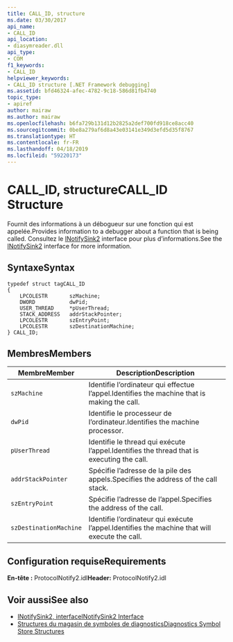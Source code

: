 ```yaml
---
title: CALL_ID, structure
ms.date: 03/30/2017
api_name:
- CALL_ID
api_location:
- diasymreader.dll
api_type:
- COM
f1_keywords:
- CALL_ID
helpviewer_keywords:
- CALL_ID structure [.NET Framework debugging]
ms.assetid: bfd46324-afec-4782-9c18-586d81fb4740
topic_type:
- apiref
author: mairaw
ms.author: mairaw
ms.openlocfilehash: b6fa729b131d12b2825a2def700fd918ce8acc40
ms.sourcegitcommit: 0be8a279af6d8a43e03141e349d3efd5d35f8767
ms.translationtype: HT
ms.contentlocale: fr-FR
ms.lasthandoff: 04/18/2019
ms.locfileid: "59220173"
---
```

# <a name="callid-structure"></a><span data-ttu-id="afe5a-102">CALL_ID, structure</span><span class="sxs-lookup"><span data-stu-id="afe5a-102">CALL_ID Structure</span></span>
<span data-ttu-id="afe5a-103">Fournit des informations à un débogueur sur une fonction qui est appelée.</span><span class="sxs-lookup"><span data-stu-id="afe5a-103">Provides information to a debugger about a function that is being called.</span></span> <span data-ttu-id="afe5a-104">Consultez le [INotifySink2](../../../../docs/framework/unmanaged-api/diagnostics/inotifysink2-interface.md) interface pour plus d’informations.</span><span class="sxs-lookup"><span data-stu-id="afe5a-104">See the [INotifySink2](../../../../docs/framework/unmanaged-api/diagnostics/inotifysink2-interface.md) interface for more information.</span></span>  
  
## <a name="syntax"></a><span data-ttu-id="afe5a-105">Syntaxe</span><span class="sxs-lookup"><span data-stu-id="afe5a-105">Syntax</span></span>  
  
```  
typedef struct tagCALL_ID  
{  
    LPCOLESTR       szMachine;  
    DWORD           dwPid;  
    USER_THREAD     *pUserThread;  
    STACK_ADDRESS   addrStackPointer;  
    LPCOLESTR       szEntryPoint;  
    LPCOLESTR       szDestinationMachine;  
} CALL_ID;  
```  
  
## <a name="members"></a><span data-ttu-id="afe5a-106">Membres</span><span class="sxs-lookup"><span data-stu-id="afe5a-106">Members</span></span>  
  
|<span data-ttu-id="afe5a-107">Membre</span><span class="sxs-lookup"><span data-stu-id="afe5a-107">Member</span></span>|<span data-ttu-id="afe5a-108">Description</span><span class="sxs-lookup"><span data-stu-id="afe5a-108">Description</span></span>|  
|------------|-----------------|  
|`szMachine`|<span data-ttu-id="afe5a-109">Identifie l’ordinateur qui effectue l’appel.</span><span class="sxs-lookup"><span data-stu-id="afe5a-109">Identifies the machine that is making the call.</span></span>|  
|`dwPid`|<span data-ttu-id="afe5a-110">Identifie le processeur de l’ordinateur.</span><span class="sxs-lookup"><span data-stu-id="afe5a-110">Identifies the machine processor.</span></span>|  
|`pUserThread`|<span data-ttu-id="afe5a-111">Identifie le thread qui exécute l’appel.</span><span class="sxs-lookup"><span data-stu-id="afe5a-111">Identifies the thread that is executing the call.</span></span>|  
|`addrStackPointer`|<span data-ttu-id="afe5a-112">Spécifie l’adresse de la pile des appels.</span><span class="sxs-lookup"><span data-stu-id="afe5a-112">Specifies the address of the call stack.</span></span>|  
|`szEntryPoint`|<span data-ttu-id="afe5a-113">Spécifie l’adresse de l’appel.</span><span class="sxs-lookup"><span data-stu-id="afe5a-113">Specifies the address of the call.</span></span>|  
|`szDestinationMachine`|<span data-ttu-id="afe5a-114">Identifie l’ordinateur qui exécute l’appel.</span><span class="sxs-lookup"><span data-stu-id="afe5a-114">Identifies the machine that will execute the call.</span></span>|  
  
## <a name="requirements"></a><span data-ttu-id="afe5a-115">Configuration requise</span><span class="sxs-lookup"><span data-stu-id="afe5a-115">Requirements</span></span>  
 <span data-ttu-id="afe5a-116">**En-tête :** ProtocolNotify2.idl</span><span class="sxs-lookup"><span data-stu-id="afe5a-116">**Header:** ProtocolNotify2.idl</span></span>  
  
## <a name="see-also"></a><span data-ttu-id="afe5a-117">Voir aussi</span><span class="sxs-lookup"><span data-stu-id="afe5a-117">See also</span></span>

- [<span data-ttu-id="afe5a-118">INotifySink2, interface</span><span class="sxs-lookup"><span data-stu-id="afe5a-118">INotifySink2 Interface</span></span>](../../../../docs/framework/unmanaged-api/diagnostics/inotifysink2-interface.md)
- [<span data-ttu-id="afe5a-119">Structures du magasin de symboles de diagnostics</span><span class="sxs-lookup"><span data-stu-id="afe5a-119">Diagnostics Symbol Store Structures</span></span>](../../../../docs/framework/unmanaged-api/diagnostics/diagnostics-symbol-store-structures.md)

